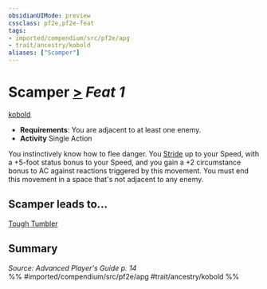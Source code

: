 ```yaml
---
obsidianUIMode: preview
cssclass: pf2e,pf2e-feat
tags:
- imported/compendium/src/pf2e/apg
- trait/ancestry/kobold
aliases: ["Scamper"]
---
```

# Scamper  [>](chapter-9-playing-the-game.md#Actions "Single Action") *Feat 1*  
[kobold](kobold-b1.md)  

- **Requirements**: You are adjacent to at least one enemy.
- **Activity** Single Action

You instinctively know how to flee danger. You [Stride](stride.md) up to your Speed, with a +5-foot status bonus to your Speed, and you gain a +2 circumstance bonus to AC against reactions triggered by this movement. You must end this movement in a space that's not adjacent to any enemy.

## Scamper leads to...

[Tough Tumbler](tough-tumbler-ec3.md)

## Summary

*Source: Advanced Player's Guide p. 14*  
%% #imported/compendium/src/pf2e/apg #trait/ancestry/kobold %%